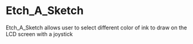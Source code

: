 # Etch_A_Sketch
Etch_A_Sketch allows user to select different color of ink to draw on the LCD screen with a joystick 
